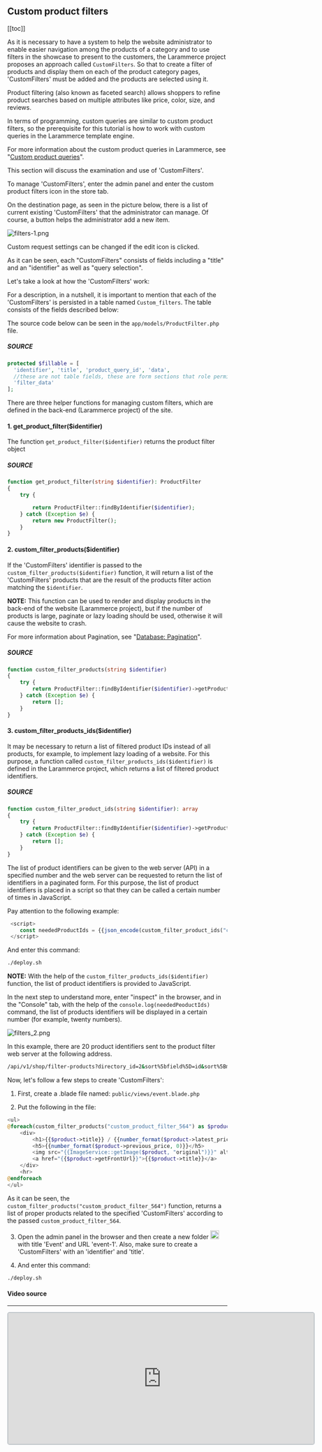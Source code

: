 ## Custom product filters

[[toc]]

As it is necessary to have a system to help the website administrator to enable easier navigation among the products of a category and to use filters in the showcase to present to the customers, the Larammerce project proposes an approach called `CustomFilters`. So that to create a filter of products and display them on each of the product category pages, 'CustomFilters' must be added and the products are selected using it.

Product filtering (also known as faceted search) allows shoppers to refine product searches based on multiple attributes like price, color, size, and reviews. 

In terms of programming, custom queries are similar to custom product filters, so the prerequisite for this tutorial is how to work with custom queries in the Larammerce template engine.

For more information about the custom product queries in Larammerce, see "[Custom product queries](https://docs.larammerce.com/8.x/theme-development/custom-queries.html)".

This section will discuss the examination and use of 'CustomFilters'.

To manage 'CustomFilters', enter the admin panel and enter the custom product filters icon in the store tab.

On the destination page, as seen in the picture below, there is a list of current existing 'CustomFilters' that the administrator can manage. Of course, a button helps the administrator add a new item.

![filters-1.png](/filters-1.png)

Custom request settings can be changed if the edit icon is clicked.

As it can be seen, each "CustomFilters" consists of fields including a "title" and an "identifier" as well as "query selection".

Let's take a look at how the 'CustomFilters' work:

For a description, in a nutshell, it is important to mention that each of the 'CustomFilters' is persisted in a table named `Custom_filters`. The table consists of the fields described below:

The source code below can be seen in the `app/models/ProductFilter.php` file.

##### SOURCE

```php
protected $fillable = [
  'identifier', 'title', 'product_query_id', 'data',
  //these are not table fields, these are form sections that role permission system works with
  'filter_data'
];
```

There are three helper functions for managing custom filters, which are defined in the back-end (Larammerce project) of the site.


#### 1. get_product_filter($identifier)

The function `get_product_filter($identifier)‍` returns the product filter object

##### SOURCE

```php
function get_product_filter(string $identifier): ProductFilter
{
    try {

        return ProductFilter::findByIdentifier($identifier);
    } catch (Exception $e) {
        return new ProductFilter();
    }
}
```

#### 2. custom_filter_products($identifier)

If the 'CustomFilters' identifier is passed to the `custom_filter_products($identifier)` ​​function, it will return a list of the 'CustomFilters' products that are the result of the products filter action matching the `$identifier`.

**NOTE:** This function can be used to render and display products in the back-end of the website (Larammerce project), but if the number of products is large, paginate or lazy loading should be used, otherwise it will cause the website to crash.

For more information about Pagination, see "[Database: Pagination](https://laravel.com/docs/9.x/pagination)".

##### SOURCE

```php
function custom_filter_products(string $identifier)
{
    try {
        return ProductFilter::findByIdentifier($identifier)->getProducts();
    } catch (Exception $e) {
        return [];
    }
}
```

#### 3. custom_filter_products_ids($identifier)

It may be necessary to return a list of filtered product IDs instead of all products, for example, to implement lazy loading of a website. For this purpose, a function called `custom_filter_products_ids($identifier)` is defined in the Larammerce project, which returns a list of filtered product identifiers.

##### SOURCE

```php
function custom_filter_product_ids(string $identifier): array
{
    try {
        return ProductFilter::findByIdentifier($identifier)->getProductIds();
    } catch (Exception $e) {
        return [];
    }
}
```

The list of product identifiers can be given to the web server (API)  in a specified number and the web server can be requested to return the list of identifiers in a paginated form. For this purpose, the list of product identifiers is placed in a script so that they can be called a certain number of times in JavaScript. 

Pay attention to the following example:

```php
 <script>
    const neededProductIds = {{json_encode(custom_filter_product_ids("custom_product_filter_564"))}}
 </script>
```
And enter this command:

```bash
./deploy.sh
```

**NOTE:** With the help of the `custom_filter_products_ids($identifier)‍` ​​function, the list of product identifiers is provided to JavaScript.


In the next step to understand more, enter "inspect" in the browser, and in the "Console" tab, with the help of the `console.log(neededPeoductIds)` command, the list of products identifiers will be displayed in a certain number (for example, twenty numbers).

![filters_2.png](/filters_2.png)

In this example, there are 20 product identifiers sent to the product filter web server at the following address.

```bash
/api/v1/shop/filter-products?directory_id=2&sort%5bfield%5D=id&sort%5Bmethod%5D=desc&price_range%5B%5D=0&price_range%5b%5D=999999999&paje=2
```

Now, let's follow a few steps to create 'CustomFilters':

1. First, create a .blade file named: `public/views/event.blade.php`

2. Put the following in the file:

```php
<ul>
@foreach(custom_filter_products("custom_product_filter_564") as $product)
    <div>
        <h1>{{$product->title}} / {{number_format($product->latest_price, 0)}} </h1>
        <h5>{{number_format($product->previous_price, 0)}}</h5>
        <img src="{{ImageService::getImage($product, "original")}}" alt="{{$product->title}}">
        <a href="{{$product->getFrontUrl}}">{{$product->title}}</a>
    </div>
    <hr>
@endforeach
</ul>
```

As it can be seen, the `custom_filter_products("custom_product_filter_564")‍` function, returns a list of proper products related to the specified 'CustomFilters' according to the passed `custom_product_filter_564`.

3. Open the admin panel in the browser and then create a new folder <img src="/plus-button.png" width="20"> with title 'Event' and URL 'event-1'. Also, make sure to create a 'CustomFilters' with an 'identifier' and 'title'.

4. And enter this command:

```bash
./deploy.sh
```

#### Video source
___

<iframe src="https://www.aparat.com/video/video/embed/videohash/p5yDB/vt/frame"  height="300" width="700" style="  border: 2px solid #bdc3c7; border-radius: 5px; opacity: 1;" allowFullScreen="true"></iframe>
